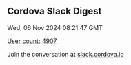 ## Cordova Slack Digest
Wed, 06 Nov 2024 08:21:47 GMT

[User count: 4907](https://cordova.slack.com/)


Join the conversation at [slack.cordova.io](http://slack.cordova.io/)
